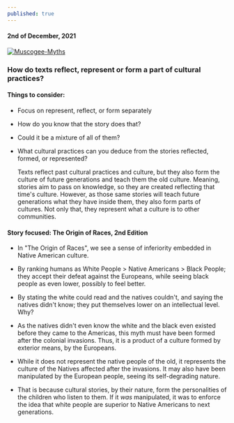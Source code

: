 ```yaml
---
published: true
---
```

#### 2nd of December, 2021

[![Muscogee-Myths](https://i.ibb.co/T8KZprJ/Muscogee-Myths.png)](ibb.co)

### How do texts reflect, represent or form a part of cultural practices?

#### Things to consider:
- Focus on represent, reflect, or form separately
- How do you know that the story does that?
- Could it be a mixture of all of them?
- What cultural practices can you deduce from the stories reflected, formed, or represented?

	Texts reflect past cultural practices and culture, but they also form the culture of future generations and teach them the old culture. Meaning, stories aim to pass on knowledge, so they are created reflecting that time's culture. However, as those same stories will teach future generations what they have inside them, they also form parts of cultures. Not only that, they represent what a culture is to other communities.

#### Story focused: The Origin of Races, 2nd Edition

- In "The Origin of Races", we see a sense of inferiority embedded in Native American culture.

- By ranking humans as White People > Native Americans > Black People; they accept their defeat against the Europeans, while seeing black people as even lower, possibly to feel better.

- By stating the white could read and the natives couldn't, and saying the natives didn't know; they put themselves lower on an intellectual level. Why?

- As the natives didn't even know the white and the black even existed before they came to the Americas, this myth must have been formed after the colonial invasions. Thus, it is a product of a culture formed by exterior means, by the Europeans. 

- While it does not represent the native people of the old, it represents the culture of the Natives affected after the invasions. It may also have been manipulated by the European people, seeing its self-degrading nature. 

- That is because cultural stories, by their nature, form the personalities of the children who listen to them. If it _was_ manipulated, it was to enforce the idea that white people are superior to Native Americans to next generations.
